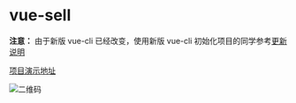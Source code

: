 # vue-sell

**注意：** 由于新版 vue-cli 已经改变，使用新版 vue-cli 初始化项目的同学参考[更新说明](https://github.com/ustbhuangyi/vue-sell/blob/master/update.md)

[项目演示地址](http://ustbhuangyi.com/sell/)

![二维码](https://qr.api.cli.im/qr?data=http%253A%252F%252Fustbhuangyi.com%252Fsell%252F%2523%252Fgoods&level=H&transparent=false&bgcolor=%23ffffff&forecolor=%23000000&blockpixel=12&marginblock=1&logourl=&size=280&kid=cliim&key=686203a49c4613080b5b3004323ff977)
